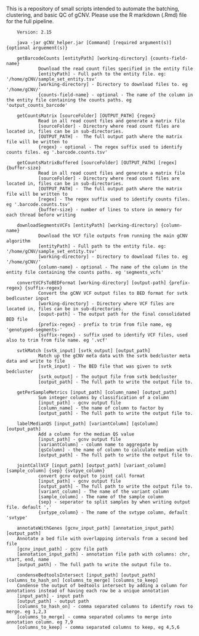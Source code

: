 This is a repository of small scripts intended to automate the batching, clustering, and basic QC of gCNV. 
Please use the R markdown (.Rmd) file for the full pipeline. 

        Version: 2.15

        java -jar gCNV_helper.jar [Command] [required argument(s)] {optional arguement(s)}

        getBarcodeCounts [entityPath] [working-directory] {counts-field-name}
                Download the read count files specified in the entity file
                [entityPath] - Full path to the entity file. eg: '/home/gCNV/sample_set_entity.tsv'
                [working-directory] - Directory to download files to. eg '/home/gCNV/'
                {counts-field-name} - optional - The name of the column in the entity file containing the counts paths. eg 'output_counts_barcode'

        getCountsMatrix [sourceFolder] [OUTPUT_PATH] {regex}
                Read in all read count files and generate a matrix file
                [sourceFolder] - Directory where read count files are located in, files can be in sub-directories.
                [OUTPUT_PATH] -  The full output path where the matrix file will be written to
                {regex} - optional - The regex suffix used to identify counts files. eg '.barcode.counts.tsv'

        getCountsMatrixBuffered [sourceFolder] [OUTPUT_PATH] [regex] {buffer-size}
                Read in all read count files and generate a matrix file
                [sourceFolder] - Directory where read count files are located in, files can be in sub-directories.
                [OUTPUT_PATH] -  The full output path where the matrix file will be written to
                [regex] - The regex suffix used to identify counts files. eg '.barcode.counts.tsv'
                {buffer-size} - number of lines to store in memory for each thread before writing

        downloadSegmentsVCFs [entityPath] [working-directory] {column-name}
                Download the VCF file outputs from running the main gCNV algorithm
                [entityPath] - Full path to the entity file. eg: '/home/gCNV/sample_set_entity.tsv'
                [working-directory] - Directory to download files to. eg '/home/gCNV/'
                {column-name} - optional - The name of the column in the entity file containing the counts paths. eg 'segments_vcfs'

        convertVCFsToBEDFormat [working-directory] [output-path] {prefix-regex} {suffix-regex}
                Convert the gCNV VCF output files to BED format for svtk bedlcuster input
                [working-directory] - Directory where VCF files are located in, files can be in sub-directories.
                [ouput-path] - The output path for the final consolidated BED file
                {prefix-regex} - prefix to trim from file name, eg 'genotyped-segments-'
                {suffix-regex} - suffix used to identify VCF files, used also to trim from file name. eg '.vcf'

        svtkMatch [svtk_input] [svtk_output] [output_path]
                Match up the gCNV meta data with the svtk bedcluster meta data and write to file
                [svtk_input] - The BED file that was given to svtk bedcluster
                [svtk_output] - The output file from svtk bedcluster
                [output_path] - The full path to write the output file to.
                        
        getPerSampleMetrics [input_path] [column_name] [output_path]
                Sum integer columns by classification of a column
                [input_path] - gcnv output file
                [column_name] - the name of column to factor by
                [output_path] - The full path to write the output file to.

        labelMedianQS [input_path] [variantColumn] [qsColumn] [output_path]
                Add a column for the median QS value
                [input_path] - gcnv output file
                [variantColumn] - column name to aggregate by
                [qsColumn] - the name of column to calculate median with
                [output_path] - The full path to write the output file to.

        jointCallVCF [input_path] [output_path] [variant_column] [sample_column] {sep} {svtpye_column}
                convert gcnv output to joint call format
                [input_path] - gcnv output file
                [output_path] - The full path to write the output file to.
                [variant_column] - The name of the variant column
                [sample_column] - The name of the sample column
                {sep} - seperator to split samples by when writing output file. default ','
                {svtype_column} - The name of the svtype column, default 'svtype'
                
        annotateWithGenes [gcnv_input_path] [annotation_input_path] [output_path]
		Annotate a bed file with overlapping intervals from a second bed file
		[gcnv_input_path] - gcnv file path
		[annotation_input_path] - annotation file path with columns: chr, start, end, name
		[output_path] - The full path to write the output file to.
		
        condenseBedtoolsIntersect [input_path] [output_path] [columns_to_hash_on] [columns_to_merge] [columns_to_keep]
		Condense the output of bedtools intersect by adding a column for annotations instead of having each row be a unique annotation
		[input_path] - input path
		[output_path] - output path
		[columns_to_hash_on] - comma separated columns to identify rows to merge. eg 1,2,3 
		[columns_to_merge] - comma separated columns to merge into annotation column. eg 7,9
		[columns_to_keep] - comma separated columns to keep, eg 4,5,6

